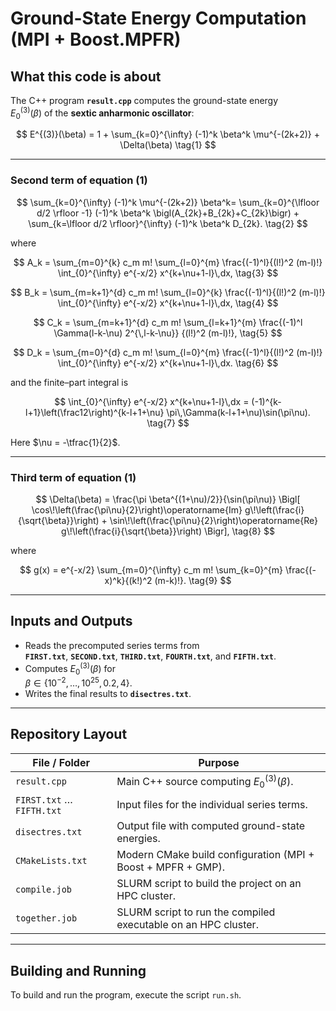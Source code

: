 # Ground-State Energy Computation (MPI + Boost.MPFR)

## What this code is about

The C++ program **`result.cpp`** computes the ground-state energy  
$E^{(3)}_0(\beta)$ of the **sextic anharmonic oscillator**:

$$
E^{(3)}(\beta)
= 1 + \sum_{k=0}^{\infty} (-1)^k \beta^k \mu^{-(2k+2)} + \Delta(\beta)
\tag{1}
$$

---

### Second term of equation (1)

$$
\sum_{k=0}^{\infty} (-1)^k \mu^{-(2k+2)} \beta^k=
\sum_{k=0}^{\lfloor d/2 \rfloor -1} (-1)^k \beta^k \bigl(A_{2k}+B_{2k}+C_{2k}\bigr)
+
\sum_{k=\lfloor d/2 \rfloor}^{\infty} (-1)^k \beta^k D_{2k}.
\tag{2}
$$

where

$$
A_k =
\sum_{m=0}^{k} c_m m!
\sum_{l=0}^{m}
\frac{(-1)^l}{(l!)^2 (m-l)!}
\int_{0}^{\infty} e^{-x/2} x^{k+\nu+1-l}\,dx,
\tag{3}
$$

$$
B_k =
\sum_{m=k+1}^{d} c_m m!
\sum_{l=0}^{k}
\frac{(-1)^l}{(l!)^2 (m-l)!}
\int_{0}^{\infty} e^{-x/2} x^{k+\nu+1-l}\,dx,
\tag{4}
$$

$$
C_k =
\sum_{m=k+1}^{d} c_m m!
\sum_{l=k+1}^{m}
\frac{(-1)^l \Gamma(l-k-\nu) 2^{\,l-k-\nu}}
{(l!)^2 (m-l)!},
\tag{5}
$$

$$
D_k =
\sum_{m=0}^{d} c_m m!
\sum_{l=0}^{m}
\frac{(-1)^l}{(l!)^2 (m-l)!}
\int_{0}^{\infty} e^{-x/2} x^{k+\nu+1-l}\,dx.
\tag{6}
$$

and the finite–part integral is

$$
\int_{0}^{\infty} e^{-x/2} x^{k+\nu+1-l}\,dx
= (-1)^{k-l+1}\left(\frac12\right)^{k-l+1+\nu}
\pi\,\Gamma(k-l+1+\nu)\sin(\pi\nu).
\tag{7}
$$

Here $\nu = -\tfrac{1}{2}$.

---

### Third term of equation (1)

$$
\Delta(\beta)
= \frac{\pi \beta^{(1+\nu)/2}}{\sin(\pi\nu)}
  \Bigl[
    \cos\!\left(\frac{\pi\nu}{2}\right)\operatorname{Im} g\!\left(\frac{i}{\sqrt{\beta}}\right)
    + \sin\!\left(\frac{\pi\nu}{2}\right)\operatorname{Re} g\!\left(\frac{i}{\sqrt{\beta}}\right)
  \Bigr],
\tag{8}
$$

where

$$
g(x)
= e^{-x/2}
  \sum_{m=0}^{\infty} c_m m!
  \sum_{k=0}^{m}
    \frac{(-x)^k}{(k!)^2 (m-k)!}.
\tag{9}
$$

---

## Inputs and Outputs

* Reads the precomputed series terms from  
  **`FIRST.txt`**, **`SECOND.txt`**, **`THIRD.txt`**, **`FOURTH.txt`**, and **`FIFTH.txt`**.
* Computes $E^{(3)}_0(\beta)$ for  
  $\beta \in \{10^{-2},\dots,10^{25},0.2,4\}$.
* Writes the final results to **`disectres.txt`**.

---

## Repository Layout

| File / Folder     | Purpose                                                                 |
|-------------------|-------------------------------------------------------------------------|
| `result.cpp`      | Main C++ source computing $E^{(3)}_0(\beta)$.                             |
| `FIRST.txt` … `FIFTH.txt` | Input files for the individual series terms.                     |
| `disectres.txt`   | Output file with computed ground-state energies.                         |
| `CMakeLists.txt`  | Modern CMake build configuration (MPI + Boost + MPFR + GMP).            |
| `compile.job`     | SLURM script to build the project on an HPC cluster.                    |
| `together.job`    | SLURM script to run the compiled executable on an HPC cluster.          |

---

## Building and Running
 To build and run the program, execute the script `run.sh`. 

